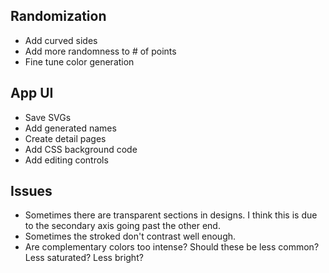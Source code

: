 ## Randomization

- Add curved sides
- Add more randomness to # of points
- Fine tune color generation

## App UI

- Save SVGs
- Add generated names
- Create detail pages
- Add CSS background code
- Add editing controls

## Issues

- Sometimes there are transparent sections in designs. I think this is due to the secondary axis going past the other end.
- Sometimes the stroked don't contrast well enough.
- Are complementary colors too intense? Should these be less common? Less saturated? Less bright?